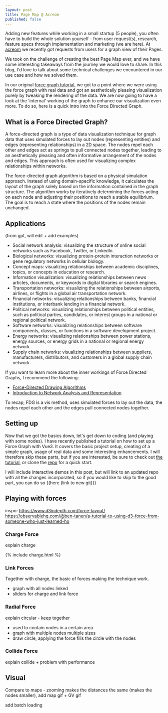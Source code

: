 ```yaml
---
layout: post
title: Page Map @ Acreom
published: false
---
```


Adding new features while working in a small startup (5 people), you often have to build the whole solution yourself - from user request(s), research, feature specs through implementation and marketing (we are here). At [acreom](https://acreom.com) we recently got requests from users for a graph view of their Pages.

We took on the challenge of creating the best Page Map ever, and we have some interesting takeaways from the journey we would love to share. In this blog, I'd love to talk about some technical challenges we encountered in our use case and how we solved them.

In our original [force graph tutorial](https://medium.com/@petttr1/vue3-and-force-graph-f5dff98a5970), we got to a point where we were using the force graph with real data and got an aesthetically pleasing visualization purely by tweaking the rendering of the data. We are now going to have a look at the 'internal' working of the graph to enhance our visualization even more. To do so, here is a quick intro into the Force Directed Graph.

## What is a Force Directed Graph?

A force-directed graph is a type of data visualization technique for graph data that uses simulated forces to lay out nodes (representing entities) and edges (representing relationships) in a 2D space. The nodes repel each other and edges act as springs to pull connected nodes together, leading to an aesthetically pleasing and often informative arrangement of the nodes and edges. This approach is often used for visualizing complex relationships within networks.

The force-directed graph algorithm is based on a physical simulation approach. Instead of using domain-specific knowledge, it calculates the layout of the graph solely based on the information contained in the graph structure. The algorithm works by iteratively determining the forces acting on each node and adjusting their positions to reach a stable equilibrium. The goal is to reach a state where the positions of the nodes remain unchanged.

## Applications

(from gpt, will edit + add examples)

- Social network analysis: visualizing the structure of online social networks such as Facebook, Twitter, or LinkedIn.
- Biological networks: visualizing protein-protein interaction networks or gene regulatory networks in cellular biology.
- Concept maps: visualizing relationships between academic disciplines, topics, or concepts in education or research.
- Information visualization: visualizing relationships between news articles, documents, or keywords in digital libraries or search engines.
- Transportation networks: visualizing the relationships between airports, airlines, or flights in a global air transportation network.
- Financial networks: visualizing relationships between banks, financial institutions, or interbank lending in a financial network.
- Political networks: visualizing relationships between political entities, such as political parties, candidates, or interest groups in a national or regional political network.
- Software networks: visualizing relationships between software components, classes, or functions in a software development project.
- Energy networks: visualizing relationships between power stations, energy sources, or energy grids in a national or regional energy network.
- Supply chain networks: visualizing relationships between suppliers, manufacturers, distributors, and customers in a global supply chain network.

If you want to learn more about the inner workings of Force Directed Graphs, I recommend the following: 
- [Force-Directed Drawing Algorithms](https://cs.brown.edu/people/rtamassi/gdhandbook/chapters/force-directed.pdf)
- [Introduction to Network Analysis and Representation](http://dhs.stanford.edu/dh/networks/)

To recap, FDG is a vis method, uses simulated forces to lay out the data, the nodes repel each other and the edges pull connected nodes together.

## Setting up

Now that we got the basics down, let's get down to coding (and playing with some nodes). I have recently published a tutorial on how to set up a Force Graph with Vue3. It covers the basic project setup, creating of a simple graph, usage of real data and some interesting enhancements. I will therefore skip these parts, but if you are interested, be sure to check out [the tutorial](https://medium.com/@petttr1/vue3-and-force-graph-f5dff98a5970), or clone the [repo](https://github.com/petttr1/vue3-force-graph) for a quick start.

I will include interactive demos in this post, but will link to an updated repo with all the changes incorporated, so if you would like to skip to the good part, you can do so {{here (link to new git)}}

## Playing with forces

inspo: https://www.d3indepth.com/force-layout/
https://observablehq.com/@ben-tanen/a-tutorial-to-using-d3-force-from-someone-who-just-learned-ho

### Charge Force

explain charge

{% include charge.html %}

### Link Forces

Together with charge, the basic of forces making the technique work.
- graph with all nodes linked
- sliders for charge and link force

### Radial Force

explain circular - keep together
- used to contain nodes in a certain area
- graph with multiple nodes multiple sizes
- draw circle, applying the force fills the circle with the nodes

### Collide Force

explain collide + problem with performance

## Visual

Compare to maps - zooming makes the distances the same (makes the nodes smaller), add map gif + GV gif

add batch loading

